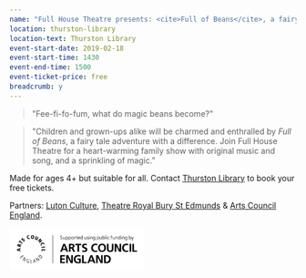 ```yaml
---
name: "Full House Theatre presents: <cite>Full of Beans</cite>, a fairy tale adventure with a difference"
location: thurston-library
location-text: Thurston Library
event-start-date: 2019-02-18
event-start-time: 1430
event-end-time: 1500
event-ticket-price: free
breadcrumb: y
---
```


> "Fee-fi-fo-fum, what do magic beans become?"

> "Children and grown-ups alike will be charmed and enthralled by <cite>Full of Beans</cite>, a fairy tale adventure with a difference. Join Full House Theatre for a heart-warming family show with original music and song, and a sprinkling of magic."

Made for ages 4+ but suitable for all. Contact [Thurston Library](/libraries/thurston-library/) to book your free tickets.

Partners: [Luton Culture](https://www.lutonculture.com/), [Theatre Royal Bury St Edmunds](https://www.theatreroyal.org/) & [Arts Council England](https://www.artscouncil.org.uk/).

![Arts Council England logo](/images/featured/featured-arts-council-england-logo.jpg)
